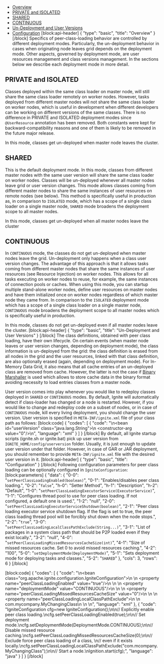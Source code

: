 * [Overview](#overview)
* [PRIVATE and ISOLATED](doc:deployment-modes#section-private-and-isolated)
* [SHARED](doc:deployment-modes#section-shared)
* [CONTINUOUS](doc:deployment-modes#section-continuous)
* [Un-Deployment and User Versions](doc:deployment-modes#un-deployment-and-user-versions)
* [Configuration](doc:deployment-modes#configuration)
[block:api-header]
{
  "type": "basic",
  "title": "Overview"
}
[/block]
Specifics of peer-class-loading behavior are controlled by different deployment modes. Particularly, the un-deployment behavior in cases when originating node leaves grid depends on the deployment mode. Other aspects, governed by deployment mode, are user resources management and class versions management. In the sections below we describe each deployment mode in more detail.

## PRIVATE and ISOLATED
Classes deployed within the same class loader on master node, will still share the same class loader remotely on worker nodes. However, tasks deployed from different master nodes will not share the same class loader on worker nodes, which is useful in development when different developers can be working on different versions of the same classes. 
There is no difference in PRIVATE and ISOLATED deployment modes since `@UserResource` annotation has been removed. Both constants were kept for backward-compatibility reasons and one of them is likely to be removed in the future major release.

In this mode, classes get un-deployed when master node leaves the cluster.

## SHARED
This is the default deployment mode. In this mode, classes from different master nodes with the same user version will share the same class loader on worker nodes. Classes will be un-deployed whenever all master nodes leave grid or user version changes. This mode allows classes coming from different master nodes to share the same instances of user resources on remote nodes (see below). This method is specifically useful in production as, in comparison to `ISOLATED` mode, which has a scope of a single class loader on a single master node, `SHARED` mode broadens the deployment scope to all master nodes.

In this mode, classes get un-deployed when all master nodes leave the cluster

## CONTINUOUS
In `CONTINUOUS` mode, the classes do not get un-deployed when master nodes leave the grid. Un-deployment only happens when a class user version changes. The advantage of this approach is that it allows tasks coming from different master nodes that share the same instances of user resources (see Resource Injection) on worker nodes. This allows for all tasks executing on worker nodes to reuse, for example, the same instances of connection pools or caches. When using this mode, you can startup multiple stand-alone worker nodes, define user resources on master nodes and have them initialized once on worker nodes regardless of which master node they came from. In comparison to the `ISOLATED` deployment mode which has a scope of a single class loader on a single master node, `CONTINUOUS` mode broadens the deployment scope to all master nodes which is specifically useful in production.

In this mode, classes do not get un-deployed even if all master nodes leave the cluster.
[block:api-header]
{
  "type": "basic",
  "title": "Un-Deployment and User Versions"
}
[/block]
The class definitions, obtained with peer class loading, have their own lifecycle. On certain events (when master node leaves or user version changes, depending on deployment mode), the class information is un-deployed from the grid: the class definition is erased from all nodes in the grid and the user resources, linked with that class definition, are also optionally erased (again, depending on deployment mode). For In-Memory Data Grid, it also means that all cache entries of an un-deployed class are removed from cache. However, the latter is not the case if [Binary Marshaller](doc:binary-marshaller) is used which allows to store cache data in the binary format avoiding necessity to load entries classes from a master node.

User version comes into play whenever you would like to redeploy classes deployed in `SHARED` or `CONTINUOUS` modes. By default, Ignite will automatically detect if class-loader has changed or a node is restarted. However, if you would like to change and redeploy code on a subset of nodes, or in case of `CONTINUOUS` mode,  kill every living deployment, you should change the user version.
User version is specified in `META-INF/ignite.xml` file of your class path as follows:
[block:code]
{
  "codes": [
    {
      "code": "<!-- User version. -->\n<bean id=\"userVersion\" class=\"java.lang.String\">\n    <constructor-arg value=\"0\"/>\n</bean>",
      "language": "xml"
    }
  ]
}
[/block]
By default, all Ignite startup scripts (ignite.sh or ignite.bat) pick up user version from `IGNITE_HOME/config/userversion` folder. Usually, it is just enough to update user version under that folder. However, in case of GAR or JAR deployment, you should remember to provide `META-INF/ignite.xml` file with the desired user version in it.
[block:api-header]
{
  "type": "basic",
  "title": "Configuration"
}
[/block]
Following configuration parameters for peer class loading can be optionally configured in `IgniteConfiguration`:
[block:parameters]
{
  "data": {
    "0-0": "`setPeerClassLoadingEnabled(boolean)`",
    "0-1": "Enables/disables peer class loading.",
    "0-2": "`false`",
    "h-0": "Setter Method",
    "h-1": "Description",
    "h-2": "Default",
    "1-0": "`setPeerClassLoadingExecutorService(ExecutorService)`",
    "1-1": "Configures thread pool to use for peer class loading. If not configured, a default one is used.",
    "1-2": "null",
    "2-0": "`setPeerClassLoadingExecutorServiceShutdown(boolean)`",
    "2-1": "Peer class loading executor service shutdown flag. If the flag is set to true, the peer class loading thread pool will be forcibly shut down when the node stops.",
    "2-2": "`true`",
    "3-0": "`setPeerClassLoadingLocalClassPathExclude(String...)`",
    "3-1": "List of packages in a system class path that should be P2P loaded even if they exist locally.",
    "3-2": "null",
    "4-0": "`setPeerClassLoadingMissedResourcesCacheSize(int)`",
    "4-1": "Size of missed resources cache. Set 0 to avoid missed resources caching.",
    "4-2": "100",
    "5-0": "`setDeploymentMode(DeploymentMode)`",
    "5-1": "Sets deployment mode for deploying tasks and classes.",
    "5-2": "`SHARED`"
  },
  "cols": 3,
  "rows": 6
}
[/block]

[block:code]
{
  "codes": [
    {
      "code": "\n<bean class=\"org.apache.ignite.configuration.IgniteConfiguration\">\n    <!--\n        Explicitly enable peer class loading. Set to false\n        to disable the feature.\n    -->\n    <property name=\"peerClassLoadingEnabled\" value=\"true\"/>\n     \n    <!-- Set deployment mode. -->\n    <property name=\"deploymentMode\" value=\"CONTINUOUS\"/>\n \n    <!-- Disable missed resources caching. -->\n    <property name=\"peerClassLoadingMissedResourcesCacheSize\" value=\"0\"/>\n \n    <!--\n        Exclude force peer class loading of a class,\n        even if exists locally.\n    -->\n    <property name=\"peerClassLoadingLocalClassPathExclude\">\n        <list>\n            <value>com.mycompany.MyChangingClass</value>\n        </list>\n    </property>\n</bean>",
      "language": "xml"
    },
    {
      "code": "IgniteConfiguration cfg=new IgniteConfiguration();\n\n// Explicitly enable peer class loading.\ncfg.setPeerClassLoadingEnabled(true);\n\n// Set deployment mode.\ncfg.setDeploymentMode(DeploymentMode.CONTINUOUS);\n\n// Disable missed resource caching.\ncfg.setPeerClassLoadingMissedResourcesCacheSize(0);\n\n// Exclude force peer class loading of a class, \n// even if it exists locally.\ncfg.setPeerClassLoadingLocalClassPathExclude(\"com.mcompany.MyChangingClass\");\n\n// Start a node.\nIgnition.start(cfg);",
      "language": "java"
    }
  ]
}
[/block]